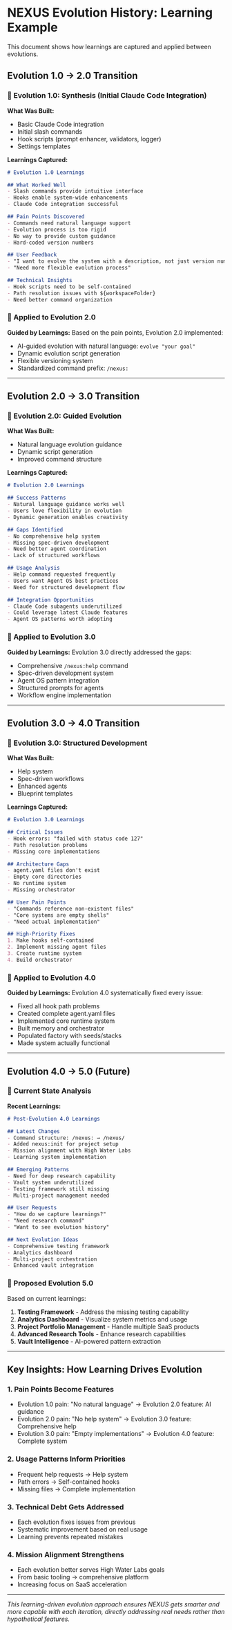 # NEXUS Evolution History: Learning Example

This document shows how learnings are captured and applied between evolutions.

## Evolution 1.0 → 2.0 Transition

### 🧬 Evolution 1.0: Synthesis (Initial Claude Code Integration)

**What Was Built:**
- Basic Claude Code integration
- Initial slash commands
- Hook scripts (prompt enhancer, validators, logger)
- Settings templates

**Learnings Captured:**
```markdown
# Evolution 1.0 Learnings

## What Worked Well
- Slash commands provide intuitive interface
- Hooks enable system-wide enhancements
- Claude Code integration successful

## Pain Points Discovered
- Commands need natural language support
- Evolution process is too rigid
- No way to provide custom guidance
- Hard-coded version numbers

## User Feedback
- "I want to evolve the system with a description, not just version numbers"
- "Need more flexible evolution process"

## Technical Insights
- Hook scripts need to be self-contained
- Path resolution issues with ${workspaceFolder}
- Need better command organization
```

### 🚀 Applied to Evolution 2.0

**Guided by Learnings:**
Based on the pain points, Evolution 2.0 implemented:
- AI-guided evolution with natural language: `evolve "your goal"`
- Dynamic evolution script generation
- Flexible versioning system
- Standardized command prefix: `/nexus:`

---

## Evolution 2.0 → 3.0 Transition

### 🧬 Evolution 2.0: Guided Evolution

**What Was Built:**
- Natural language evolution guidance
- Dynamic script generation
- Improved command structure

**Learnings Captured:**
```markdown
# Evolution 2.0 Learnings

## Success Patterns
- Natural language guidance works well
- Users love flexibility in evolution
- Dynamic generation enables creativity

## Gaps Identified
- No comprehensive help system
- Missing spec-driven development
- Need better agent coordination
- Lack of structured workflows

## Usage Analysis
- Help command requested frequently
- Users want Agent OS best practices
- Need for structured development flow

## Integration Opportunities
- Claude Code subagents underutilized
- Could leverage latest Claude features
- Agent OS patterns worth adopting
```

### 🚀 Applied to Evolution 3.0

**Guided by Learnings:**
Evolution 3.0 directly addressed the gaps:
- Comprehensive `/nexus:help` command
- Spec-driven development system
- Agent OS pattern integration
- Structured prompts for agents
- Workflow engine implementation

---

## Evolution 3.0 → 4.0 Transition

### 🧬 Evolution 3.0: Structured Development

**What Was Built:**
- Help system
- Spec-driven workflows
- Enhanced agents
- Blueprint templates

**Learnings Captured:**
```markdown
# Evolution 3.0 Learnings

## Critical Issues
- Hook errors: "failed with status code 127"
- Path resolution problems
- Missing core implementations

## Architecture Gaps
- agent.yaml files don't exist
- Empty core directories
- No runtime system
- Missing orchestrator

## User Pain Points
- "Commands reference non-existent files"
- "Core systems are empty shells"
- "Need actual implementation"

## High-Priority Fixes
1. Make hooks self-contained
2. Implement missing agent files
3. Create runtime system
4. Build orchestrator
```

### 🚀 Applied to Evolution 4.0

**Guided by Learnings:**
Evolution 4.0 systematically fixed every issue:
- Fixed all hook path problems
- Created complete agent.yaml files
- Implemented core runtime system
- Built memory and orchestrator
- Populated factory with seeds/stacks
- Made system actually functional

---

## Evolution 4.0 → 5.0 (Future)

### 🧬 Current State Analysis

**Recent Learnings:**
```markdown
# Post-Evolution 4.0 Learnings

## Latest Changes
- Command structure: /nexus: → /nexus/
- Added nexus:init for project setup
- Mission alignment with High Water Labs
- Learning system implementation

## Emerging Patterns
- Need for deep research capability
- Vault system underutilized
- Testing framework still missing
- Multi-project management needed

## User Requests
- "How do we capture learnings?"
- "Need research command"
- "Want to see evolution history"

## Next Evolution Ideas
- Comprehensive testing framework
- Analytics dashboard
- Multi-project orchestration
- Enhanced vault integration
```

### 🎯 Proposed Evolution 5.0

Based on current learnings:
1. **Testing Framework** - Address the missing testing capability
2. **Analytics Dashboard** - Visualize system metrics and usage
3. **Project Portfolio Management** - Handle multiple SaaS products
4. **Advanced Research Tools** - Enhance research capabilities
5. **Vault Intelligence** - AI-powered pattern extraction

---

## Key Insights: How Learning Drives Evolution

### 1. **Pain Points Become Features**
- Evolution 1.0 pain: "No natural language" → Evolution 2.0 feature: AI guidance
- Evolution 2.0 pain: "No help system" → Evolution 3.0 feature: Comprehensive help
- Evolution 3.0 pain: "Empty implementations" → Evolution 4.0 feature: Complete system

### 2. **Usage Patterns Inform Priorities**
- Frequent help requests → Help system
- Path errors → Self-contained hooks
- Missing files → Complete implementation

### 3. **Technical Debt Gets Addressed**
- Each evolution fixes issues from previous
- Systematic improvement based on real usage
- Learning prevents repeated mistakes

### 4. **Mission Alignment Strengthens**
- Each evolution better serves High Water Labs goals
- From basic tooling → comprehensive platform
- Increasing focus on SaaS acceleration

---

*This learning-driven evolution approach ensures NEXUS gets smarter and more capable with each iteration, directly addressing real needs rather than hypothetical features.*
